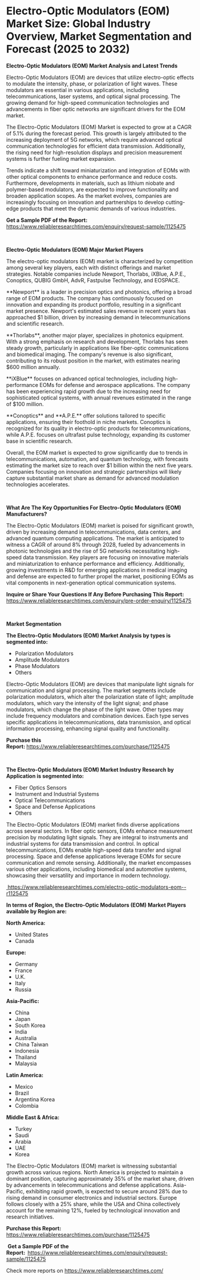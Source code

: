 <p><h1>Electro-Optic Modulators (EOM) Market Size: Global Industry Overview, Market Segmentation and Forecast (2025 to 2032)</h1></p><p><strong>Electro-Optic Modulators (EOM) Market Analysis and Latest Trends</strong></p>
<p><p>Electro-Optic Modulators (EOM) are devices that utilize electro-optic effects to modulate the intensity, phase, or polarization of light waves. These modulators are essential in various applications, including telecommunications, laser systems, and optical signal processing. The growing demand for high-speed communication technologies and advancements in fiber optic networks are significant drivers for the EOM market.</p><p>The Electro-Optic Modulators (EOM) Market is expected to grow at a CAGR of 5.1% during the forecast period. This growth is largely attributed to the increasing deployment of 5G networks, which require advanced optical communication technologies for efficient data transmission. Additionally, the rising need for high-resolution displays and precision measurement systems is further fueling market expansion. </p><p>Trends indicate a shift toward miniaturization and integration of EOMs with other optical components to enhance performance and reduce costs. Furthermore, developments in materials, such as lithium niobate and polymer-based modulators, are expected to improve functionality and broaden application scopes. As the market evolves, companies are increasingly focusing on innovation and partnerships to develop cutting-edge products that meet the dynamic demands of various industries.</p></p>
<p><strong>Get a Sample PDF of the Report:&nbsp;</strong> <a href="https://www.reliableresearchtimes.com/enquiry/request-sample/1125475?utm_campaign=2002&utm_medium=2&utm_source=Github&utm_content=ia&utm_term=24022025&utm_id=electro-optic-modulators-eom">https://www.reliableresearchtimes.com/enquiry/request-sample/1125475</a></p>
<p>&nbsp;</p>
<p><strong>Electro-Optic Modulators (EOM) Major Market Players</strong></p>
<p><p>The electro-optic modulators (EOM) market is characterized by competition among several key players, each with distinct offerings and market strategies. Notable companies include Newport, Thorlabs, iXBlue, A.P.E., Conoptics, QUBIG GmbH, AdvR, Fastpulse Technology, and EOSPACE.</p><p>**Newport** is a leader in precision optics and photonics, offering a broad range of EOM products. The company has continuously focused on innovation and expanding its product portfolio, resulting in a significant market presence. Newport's estimated sales revenue in recent years has approached $1 billion, driven by increasing demand in telecommunications and scientific research.</p><p>**Thorlabs**, another major player, specializes in photonics equipment. With a strong emphasis on research and development, Thorlabs has seen steady growth, particularly in applications like fiber-optic communications and biomedical imaging. The company's revenue is also significant, contributing to its robust position in the market, with estimates nearing $600 million annually.</p><p>**iXBlue** focuses on advanced optical technologies, including high-performance EOMs for defense and aerospace applications. The company has been experiencing rapid growth due to the increasing need for sophisticated optical systems, with annual revenues estimated in the range of $100 million.</p><p>**Conoptics** and **A.P.E.** offer solutions tailored to specific applications, ensuring their foothold in niche markets. Conoptics is recognized for its quality in electro-optic products for telecommunications, while A.P.E. focuses on ultrafast pulse technology, expanding its customer base in scientific research.</p><p>Overall, the EOM market is expected to grow significantly due to trends in telecommunications, automation, and quantum technology, with forecasts estimating the market size to reach over $1 billion within the next five years. Companies focusing on innovation and strategic partnerships will likely capture substantial market share as demand for advanced modulation technologies accelerates.</p></p>
<p>&nbsp;</p>
<p><strong>What Are The Key Opportunities For Electro-Optic Modulators (EOM) Manufacturers?</strong></p>
<p><p>The Electro-Optic Modulators (EOM) market is poised for significant growth, driven by increasing demand in telecommunications, data centers, and advanced quantum computing applications. The market is anticipated to witness a CAGR of around 8% through 2028, fueled by advancements in photonic technologies and the rise of 5G networks necessitating high-speed data transmission. Key players are focusing on innovative materials and miniaturization to enhance performance and efficiency. Additionally, growing investments in R&D for emerging applications in medical imaging and defense are expected to further propel the market, positioning EOMs as vital components in next-generation optical communication systems.</p></p>
<p><strong>Inquire or Share Your Questions If Any Before Purchasing This Report:</strong> <a href="https://www.reliableresearchtimes.com/enquiry/pre-order-enquiry/1125475?utm_campaign=2002&utm_medium=2&utm_source=Github&utm_content=ia&utm_term=24022025&utm_id=electro-optic-modulators-eom">https://www.reliableresearchtimes.com/enquiry/pre-order-enquiry/1125475</a></p>
<p>&nbsp;</p>
<p><strong>Market Segmentation</strong></p>
<p><strong>The Electro-Optic Modulators (EOM) Market Analysis by types is segmented into:</strong></p>
<p><ul><li>Polarization Modulators</li><li>Amplitude Modulators</li><li>Phase Modulators</li><li>Others</li></ul></p>
<p><p>Electro-Optic Modulators (EOM) are devices that manipulate light signals for communication and signal processing. The market segments include polarization modulators, which alter the polarization state of light; amplitude modulators, which vary the intensity of the light signal; and phase modulators, which change the phase of the light wave. Other types may include frequency modulators and combination devices. Each type serves specific applications in telecommunications, data transmission, and optical information processing, enhancing signal quality and functionality.</p></p>
<p><strong>Purchase this Report:&nbsp;</strong><a href="https://www.reliableresearchtimes.com/purchase/1125475?utm_campaign=2002&utm_medium=2&utm_source=Github&utm_content=ia&utm_term=24022025&utm_id=electro-optic-modulators-eom">https://www.reliableresearchtimes.com/purchase/1125475</a></p>
<p>&nbsp;</p>
<p><strong>The Electro-Optic Modulators (EOM) Market Industry Research by Application is segmented into:</strong></p>
<p><ul><li>Fiber Optics Sensors</li><li>Instrument and Industrial Systems</li><li>Optical Telecommunications</li><li>Space and Defense Applications</li><li>Others</li></ul></p>
<p><p>The Electro-Optic Modulators (EOM) market finds diverse applications across several sectors. In fiber optic sensors, EOMs enhance measurement precision by modulating light signals. They are integral to instruments and industrial systems for data transmission and control. In optical telecommunications, EOMs enable high-speed data transfer and signal processing. Space and defense applications leverage EOMs for secure communication and remote sensing. Additionally, the market encompasses various other applications, including biomedical and automotive systems, showcasing their versatility and importance in modern technology.</p></p>
<p><a href="https://www.reliableresearchtimes.com/electro-optic-modulators-eom--r1125475?utm_campaign=2002&utm_medium=2&utm_source=Github&utm_content=ia&utm_term=24022025&utm_id=electro-optic-modulators-eom">&nbsp;https://www.reliableresearchtimes.com/electro-optic-modulators-eom--r1125475</a></p>
<p><strong>In terms of Region, the Electro-Optic Modulators (EOM) Market Players available by Region are:</strong></p>
<p>
    <p> <strong> North America: </strong>
        <ul>
            <li>United States</li>
            <li>Canada</li>
        </ul>
        </p> 
    <p> <strong> Europe: </strong>
        <ul>
            <li>Germany</li>
            <li>France</li>
            <li>U.K.</li>
            <li>Italy</li>
            <li>Russia</li>
        </ul>
        </p> 
    <p> <strong> Asia-Pacific: </strong>
        <ul>
            <li>China</li>
            <li>Japan</li>
            <li>South Korea</li>
            <li>India</li>
            <li>Australia</li>
            <li>China Taiwan</li>
            <li>Indonesia</li>
            <li>Thailand</li>
            <li>Malaysia</li>
        </ul>
        </p> 
    <p> <strong> Latin America: </strong>
        <ul>
            <li>Mexico</li>
            <li>Brazil</li>
            <li>Argentina Korea</li>
            <li>Colombia</li>
        </ul>
        </p> 
    <p> <strong> Middle East & Africa: </strong>
        <ul>
            <li>Turkey</li>
            <li>Saudi</li>
            <li>Arabia</li>
            <li>UAE</li>
            <li>Korea</li>
        </ul>
    </p>
    </p>
<p><p>The Electro-Optic Modulators (EOM) market is witnessing substantial growth across various regions. North America is projected to maintain a dominant position, capturing approximately 35% of the market share, driven by advancements in telecommunications and defense applications. Asia-Pacific, exhibiting rapid growth, is expected to secure around 28% due to rising demand in consumer electronics and industrial sectors. Europe follows closely with a 25% share, while the USA and China collectively account for the remaining 12%, fueled by technological innovation and research initiatives.</p></p>
<p><strong>Purchase this Report: </strong><a href="https://www.reliableresearchtimes.com/purchase/1125475?utm_campaign=2002&utm_medium=2&utm_source=Github&utm_content=ia&utm_term=24022025&utm_id=electro-optic-modulators-eom">https://www.reliableresearchtimes.com/purchase/1125475</a></p>
<p>&nbsp;<strong>Get a Sample PDF of the Report:&nbsp;&nbsp;</strong><a href="https://www.reliableresearchtimes.com/enquiry/request-sample/1125475?utm_campaign=2002&utm_medium=2&utm_source=Github&utm_content=ia&utm_term=24022025&utm_id=electro-optic-modulators-eom">https://www.reliableresearchtimes.com/enquiry/request-sample/1125475</a></p>
<p><strong></strong></p>
<p>Check more reports on <a href="https://www.reliableresearchtimes.com/?utm_campaign=2002&utm_medium=2&utm_source=Github&utm_content=ia&utm_term=24022025&utm_id=electro-optic-modulators-eom">https://www.reliableresearchtimes.com/</a></p>
